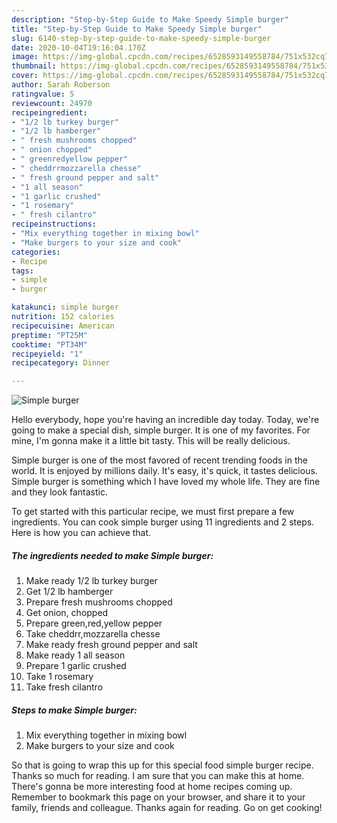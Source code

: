 ```yaml
---
description: "Step-by-Step Guide to Make Speedy Simple burger"
title: "Step-by-Step Guide to Make Speedy Simple burger"
slug: 6140-step-by-step-guide-to-make-speedy-simple-burger
date: 2020-10-04T19:16:04.170Z
image: https://img-global.cpcdn.com/recipes/6528593149558784/751x532cq70/simple-burger-recipe-main-photo.jpg
thumbnail: https://img-global.cpcdn.com/recipes/6528593149558784/751x532cq70/simple-burger-recipe-main-photo.jpg
cover: https://img-global.cpcdn.com/recipes/6528593149558784/751x532cq70/simple-burger-recipe-main-photo.jpg
author: Sarah Roberson
ratingvalue: 5
reviewcount: 24970
recipeingredient:
- "1/2 lb turkey burger"
- "1/2 lb hamberger"
- " fresh mushrooms chopped"
- " onion chopped"
- " greenredyellow pepper"
- " cheddrrmozzarella chesse"
- " fresh ground pepper and salt"
- "1 all season"
- "1 garlic crushed"
- "1 rosemary"
- " fresh cilantro"
recipeinstructions:
- "Mix everything together in mixing bowl"
- "Make burgers to your size and cook"
categories:
- Recipe
tags:
- simple
- burger

katakunci: simple burger 
nutrition: 152 calories
recipecuisine: American
preptime: "PT25M"
cooktime: "PT34M"
recipeyield: "1"
recipecategory: Dinner

---
```



![Simple burger](https://img-global.cpcdn.com/recipes/6528593149558784/751x532cq70/simple-burger-recipe-main-photo.jpg)

Hello everybody, hope you're having an incredible day today. Today, we're going to make a special dish, simple burger. It is one of my favorites. For mine, I'm gonna make it a little bit tasty. This will be really delicious.



Simple burger is one of the most favored of recent trending foods in the world. It is enjoyed by millions daily. It's easy, it's quick, it tastes delicious. Simple burger is something which I have loved my whole life. They are fine and they look fantastic.


To get started with this particular recipe, we must first prepare a few ingredients. You can cook simple burger using 11 ingredients and 2 steps. Here is how you can achieve that.

<!--inarticleads1-->

##### The ingredients needed to make Simple burger:

1. Make ready 1/2 lb turkey burger
1. Get 1/2 lb hamberger
1. Prepare  fresh mushrooms chopped
1. Get  onion, chopped
1. Prepare  green,red,yellow pepper
1. Take  cheddrr,mozzarella chesse
1. Make ready  fresh ground pepper and salt
1. Make ready 1 all season
1. Prepare 1 garlic crushed
1. Take 1 rosemary
1. Take  fresh cilantro




<!--inarticleads2-->

##### Steps to make Simple burger:

1. Mix everything together in mixing bowl
1. Make burgers to your size and cook




So that is going to wrap this up for this special food simple burger recipe. Thanks so much for reading. I am sure that you can make this at home. There's gonna be more interesting food at home recipes coming up. Remember to bookmark this page on your browser, and share it to your family, friends and colleague. Thanks again for reading. Go on get cooking!
